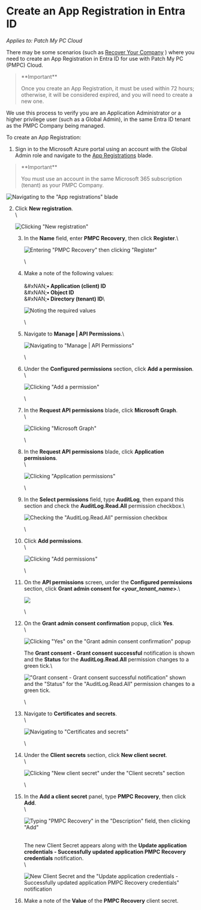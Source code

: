 # Create an App Registration in Entra ID

_Applies to: Patch My PC Cloud_

There may be some scenarios (such as [Recover Your Company](../../cloud-administration/manage-your-cloud-company/recover-your-cloud-company.md) ) where you need to create an App Registration in Entra ID for use with Patch My PC (PMPC) Cloud.

> \*\*Important\*\*
>
> Once you create an App Registration, it must be used within 72 hours; otherwise, it will be considered expired, and you will need to create a new one.

We use this process to verify you are an Application Administrator or a higher privilege user (such as a Global Admin), in the same Entra ID tenant as the PMPC Company being managed.

To create an App Registration:

1. Sign in to the Microsoft Azure portal using an account with the Global Admin role and navigate to the [App Registrations](https://portal.azure.com/#view/Microsoft_AAD_RegisteredApps/ApplicationsListBlade) blade.

> \*\*Important\*\*
>
> You must use an account in the same Microsoft 365 subscription (tenant) as your PMPC Company.

![Navigating to the "App registrations" blade](/_images/image-(542).png)

2.  Click **New registration**.\
    \\

    ![Clicking "New registration"](/_images/image-(543).png)

    3.  In the **Name** field, enter **PMPC Recovery**, then click **Register**.\\

        ![Entering "PMPC Recovery" then clicking "Register"](/_images/image-(544).png)

        \\
    4.  Make a note of the following values:\
        \
        \&#xNAN;**• Application (client) ID**\
        &#xNAN;**• Object ID**\
        &#xNAN;**• Directory (tenant) ID**\\

        ![Noting the required values](/_images/image-(545).png)

        \\
    5.  Navigate to **Manage | API Permissions**.\\

        ![Navigating to "Manage | API Permissions"](/_images/image-(546).png)

        \\
    6.  Under the **Configured permissions** section, click **Add a permission**.\
        \\

        ![Clicking "Add a permission"](/_images/image-(547).png)

        \\
    7.  In the **Request API permissions** blade, click **Microsoft Graph**.\
        \\

        ![Clicking "Microsoft Graph"](/_images/image-(548).png)

        \\
    8.  In the **Request API permissions** blade, click **Application permissions**.\
        \\

        ![Clicking "Application permissions"](/_images/image-(549).png)

        \\
    9.  In the **Select permissions** field, type **AuditLog**, then expand this section and check the **AuditLog.Read.All** permission checkbox.\\

        ![Checking the "AuditLog.Read.All" permission checkbox](/_images/image-(550).png)

        \\
    10. Click **Add permissions**.\
        \\

        ![Clicking "Add permissions"](/_images/image-(551).png)

        \\
    11. On the **API permissions** screen, under the **Configured permissions** section, click **Grant admin consent for <**_**your\_tenant\_name**_**>**.\\

        ![](/_images/image-(552).png)

        \\
    12. On the **Grant admin consent confirmation** popup, click **Yes**.\
        \\

        ![Clicking "Yes" on the "Grant admin consent confirmation" popup](/_images/image-(553).png)

        The **Grant consent - Grant consent successful** notification is shown and the **Status** for the **AuditLog.Read.All** permission changes to a green tick.\\

        !["Grant consent - Grant consent successful notification" shown and the "Status" for the "AuditLog.Read.All" permission changes to a green tick.](/_images/image-(554).png)

        \\
    13. Navigate to **Certificates and secrets**.\
        \\

        ![Navigating to "Certificates and secrets"](/_images/image-(555).png)

        \\
    14. Under the **Client secrets** section, click **New client secret**.\
        \\

        ![Clicking "New client secret" under the "Client secrets" section](/_images/image-(556).png)

        \\
    15. In the **Add a client secret** panel, type **PMPC Recovery**, then click **Add**.\
        \\

        ![Typing "PMPC Recovery" in the "Description" field, then clicking "Add"](/_images/image-(557).png)

        \
        The new Client Secret appears along with the **Update application credentials - Successfully updated application PMPC Recovery credentials** notification.\
        \\

        ![New Client Secret and the "Update application credentials - Successfully updated application PMPC Recovery credentials" notification](/_images/image-(558).png)
    16. Make a note of the **Value** of the **PMPC Recovery** client secret.